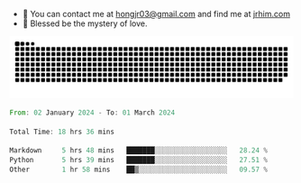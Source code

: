 - 📧 You can contact me at hongjr03@gmail.com and find me at [jrhim.com](https://jrhim.com/)
- 🌈 Blessed be the mystery of love.

![snake_animation](https://raw.githubusercontent.com/hongjr03/hongjr03/output/github-contribution-grid-snake.svg)

<!--START_SECTION:waka-->

```rust
From: 02 January 2024 - To: 01 March 2024

Total Time: 18 hrs 36 mins

Markdown     5 hrs 48 mins   ███████░░░░░░░░░░░░░░░░░░   28.24 %
Python       5 hrs 39 mins   ███████░░░░░░░░░░░░░░░░░░   27.51 %
Other        1 hr 58 mins    ██▒░░░░░░░░░░░░░░░░░░░░░░   09.57 %
```

<!--END_SECTION:waka-->
